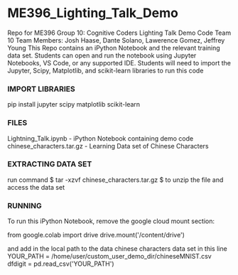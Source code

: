 # ME396_Lighting_Talk_Demo
Repo for ME396 Group 10: Cognitive Coders Lighting Talk Demo Code 
Team 10 Team Members: Josh Haase, Dante Solano, Lawerence Gomez, Jeffrey Young
This Repo contains an iPython Notebook and the relevant training data set. Students 
can open and run the notebook using Jupyter Notebooks, VS Code, or any supported IDE. 
Students will need to import the Jupyter, Scipy, Matplotlib, and scikit-learn libraries to run this code 

### IMPORT LIBRARIES ###
pip install jupyter scipy matplotlib scikit-learn

### FILES ### 
Lightning_Talk.ipynb - iPython Notebook containing demo code 
chinese_characters.tar.gz - Learning Data set of Chinese Characters

### EXTRACTING DATA SET ### 
run command $ tar -xzvf chinese_characters.tar.gz $ to unzip the file and access the data set 


### RUNNING ### 
To run this iPython Notebook, remove the google cloud mount section: 

from google.colab import drive
drive.mount('/content/drive')

and add in the local path to the data chinese characters data set in this line YOUR_PATH = /home/user/custom_user_demo_dir/chineseMNIST.csv 
dfdigit = pd.read_csv('YOUR_PATH')

